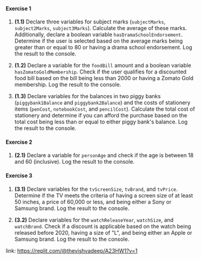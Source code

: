 #### Exercise 1

1.  **(1.1)** Declare three variables for subject marks (`subjectMarks`, `subject2Marks`, `subject3Marks`). Calculate the average of these marks. Additionally, declare a boolean variable `hasDramaSchoolEndorsement`. Determine if the user is selected based on the average marks being greater than or equal to 80 or having a drama school endorsement. Log the result to the console.
    
2.  **(1.2)** Declare a variable for the `foodBill` amount and a boolean variable `hasZomatoGoldMembership`. Check if the user qualifies for a discounted food bill based on the bill being less than 2000 or having a Zomato Gold membership. Log the result to the console.
    
3.  **(1.3)** Declare variables for the balances in two piggy banks (`piggybank1Balance` and `piggybank2Balance`) and the costs of stationery items (`penCost`, `notebookCost`, and `pencilCost`). Calculate the total cost of stationery and determine if you can afford the purchase based on the total cost being less than or equal to either piggy bank's balance. Log the result to the console.
    

#### Exercise 2

1.  **(2.1)** Declare a variable for `personAge` and check if the age is between 18 and 60 (inclusive). Log the result to the console.

#### Exercise 3

1.  **(3.1)** Declare variables for the `tvScreenSize`, `tvBrand`, and `tvPrice`. Determine if the TV meets the criteria of having a screen size of at least 50 inches, a price of 60,000 or less, and being either a Sony or Samsung brand. Log the result to the console.
    
2.  **(3.2)** Declare variables for the `watchReleaseYear`, `watchSize`, and `watchBrand`. Check if a discount is applicable based on the watch being released before 2020, having a size of "L", and being either an Apple or Samsung brand. Log the result to the console.

link: https://replit.com/@thevishvadeep/A23HW1?v=1
